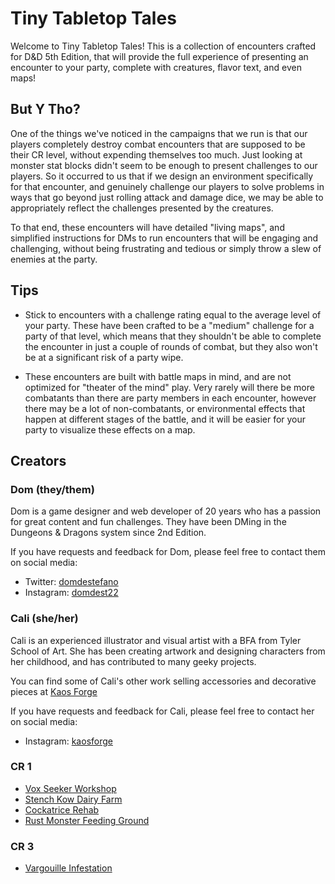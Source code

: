 # Tiny Tabletop Tales

Welcome to Tiny Tabletop Tales! This is a collection of encounters crafted for D&D 5th Edition, that will provide the full experience of presenting an encounter to your party, complete with creatures, flavor text, and even maps!

## But Y Tho?

One of the things we've noticed in the campaigns that we run is that our players completely destroy combat encounters that are supposed to be their CR level, without expending themselves too much. Just looking at monster stat blocks didn't seem to be enough to present challenges to our players. So it occurred to us that if we design an environment specifically for that encounter, and genuinely challenge our players to solve problems in ways that go beyond just rolling attack and damage dice, we may be able to appropriately reflect the challenges presented by the creatures.

To that end, these encounters will have detailed "living maps", and simplified instructions for DMs to run encounters that will be engaging and challenging, without being frustrating and tedious or simply throw a slew of enemies at the party.

## Tips

* Stick to encounters with a challenge rating equal to the average level of your party. These have been crafted to be a "medium" challenge for a party of that level, which means that they shouldn't be able to complete the encounter in just a couple of rounds of combat, but they also won't be at a significant risk of a party wipe.

* These encounters are built with battle maps in mind, and are not optimized for "theater of the mind" play. Very rarely will there be more combatants than there are party members in each encounter, however there may be a lot of non-combatants, or environmental effects that happen at different stages of the battle, and it will be easier for your party to visualize these effects on a map.

## Creators

### Dom (they/them)

Dom is a game designer and web developer of 20 years who has a passion for great content and fun challenges. They have been DMing in the Dungeons & Dragons system since 2nd Edition.

If you have requests and feedback for Dom, please feel free to contact them on social media:

* Twitter: [domdestefano](https://twitter.com/domdestefano)
* Instagram: [domdest22](https://www.instagram.com/domdest22/)

### Cali (she/her)

Cali is an experienced illustrator and visual artist with a BFA from Tyler School of Art. She has been creating artwork and designing characters from her childhood, and has contributed to many geeky projects.

You can find some of Cali's other work selling accessories and decorative pieces at [Kaos Forge](http://kaosforge.com)

If you have requests and feedback for Cali, please feel free to contact her on social media:

* Instagram: [kaosforge](https://www.instagram.com/kaosforge/)

### CR 1

* [Vox Seeker Workshop](CreatureFeatures/VoxSeekerWorkshop/Index.md)
* [Stench Kow Dairy Farm](CreatureFeatures/StenchKowDairyFarm/Index.md)
* [Cockatrice Rehab](CreatureFeatures/CockatriceRehab/Index.md)
* [Rust Monster Feeding Ground](CreatureFeatures/RustMonsterFeedingGround/Index.md)

### CR 3

* [Vargouille Infestation](CreatureFeatures/VargouilleInfestation/Index.md)
